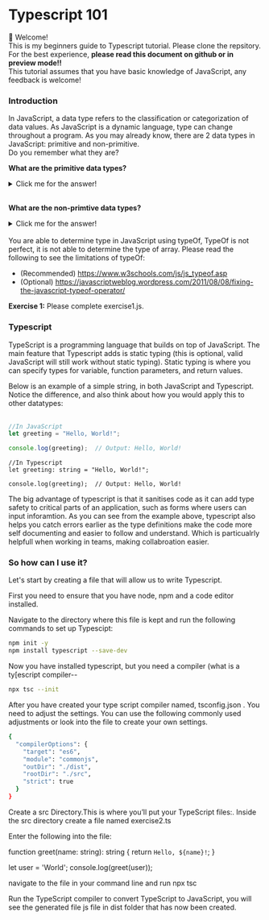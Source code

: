 # Typescript 101

👋
Welcome! <br /> 
This is my beginners guide to Typescript tutorial. Please clone the repsitory. For the best experience, **please read this document on github or in preview mode!!** <br /> 
This tutorial assumes that you have basic knowledge of JavaScript, any feedback is welcome!

### Introduction

In JavaScript, a data type refers to the classification or categorization of data values. As JavaScript is a dynamic language, type can change throughout a program. As you may already know, there are 2 data types in JavaScript: primitive and non-primitive. <br />
Do you remember what they are?
<br>

**What are the primitive data types?**
<details>

  <summary>Click me for the answer!</summary>
  
1) Number
2) String
3) Boolean
4) Undefined
5) Null
6) Symbol 
7) BigInt 
</details>
<br>

**What are the non-primtive data types?**
<details>

  <summary>Click me for the answer!</summary>
  
1) Object
2) Function
3) Array
4) Date
5) Regex
6) Map
</details>

<br>
You are able to determine type in JavaScript using typeOf, TypeOf is not perfect, it is not able to determine the type of array. Please read the following to see the limitations of typeOf: <br /> 

* (Recommended) https://www.w3schools.com/js/js_typeof.asp <br /> 
* (Optional) https://javascriptweblog.wordpress.com/2011/08/08/fixing-the-javascript-typeof-operator/

**Exercise 1:** Please complete exercise1.js.

### Typescript

TypeScript is a programming language that builds on top of JavaScript. The main feature that Typescript adds is static typing (this is optional, valid JavaScript will still work without static typing). Static typing is where you can specify types for variable, function parameters, and return values.

Below is an example of a simple string, in both JavaScript and Typescript. Notice the difference, and also think about how you would apply this to other datatypes:  
<br>
```js
//In JavaScript
let greeting = "Hello, World!";

console.log(greeting);  // Output: Hello, World!
```

```tsx
//In Typescript
let greeting: string = "Hello, World!";

console.log(greeting);  // Output: Hello, World!
```

The big advantage of typescript is that it sanitises code as it can add type safety to critical parts of an application, such as forms where users can input inforamtion. As you can see from the example above, typescript also helps you catch errors earlier as the type definitions make the code more self documenting and easier to follow and understand. Which is particualrly helpfull when working in teams, making collabroation easier. 


### So how can I use it?

Let's start by creating a file that will allow us to write Typescript.

First you need to ensure that you have node, npm and a code editor installed.


Navigate to the directory where this file is kept and run the following commands to set up Typescipt:



```bash
npm init -y
npm install typescript --save-dev

```
Now you have installed typescript, but you need a compiler (what is a ty[escript compiler--

```bash
npx tsc --init
```
After you have created your type script compiler named, tsconfig.json . You need to adjust the settings. You can use the following commonly used adjustments or look into the file to create your own settings.

```bash
{
  "compilerOptions": {
    "target": "es6",
    "module": "commonjs",
    "outDir": "./dist",
    "rootDir": "./src",
    "strict": true
  }
}
```
Create a src Directory.This is where you’ll put your TypeScript files:.
Inside the src directory create a file named exercise2.ts

Enter the following into the file: 

function greet(name: string): string {
  return `Hello, ${name}!`;
}

let user = 'World';
console.log(greet(user));


navigate to the file in your command line and run npx tsc

Run the TypeScript compiler to convert TypeScript to JavaScript, you will see the generated file js file in dist folder that has now been created. 
